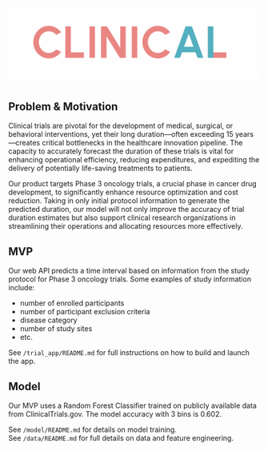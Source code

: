 ![alt text][def]

## Problem & Motivation
Clinical trials are pivotal for the development of medical, surgical, or behavioral interventions, yet their long duration—often exceeding 15 years—creates critical bottlenecks in the healthcare innovation pipeline. The capacity to accurately forecast the duration of these trials is vital for enhancing operational efficiency, reducing expenditures, and expediting the delivery of potentially life-saving treatments to patients.

Our product targets Phase 3 oncology trials, a crucial phase in cancer drug development, to significantly enhance resource optimization and cost reduction. Taking in only initial protocol information to generate the predicted duration, our model will not only improve the accuracy of trial duration estimates but also support clinical research organizations in streamlining their operations and allocating resources more effectively.

## MVP
Our web API predicts a time interval based on information from the study protocol for Phase 3 oncology trials. Some examples of study information include:
- number of enrolled participants
- number of participant exclusion criteria
- disease category
- number of study sites
- etc.

See ```/trial_app/README.md``` for full instructions on how to build and launch the app.

## Model
Our MVP uses a Random Forest Classifier trained on publicly available data from ClinicalTrials.gov. The model accuracy with 3 bins is 0.602.

See ```/model/README.md``` for details on model training.  
See ```/data/README.md``` for full details on data and feature engineering.


[def]: /figures/ClinicalAI.png